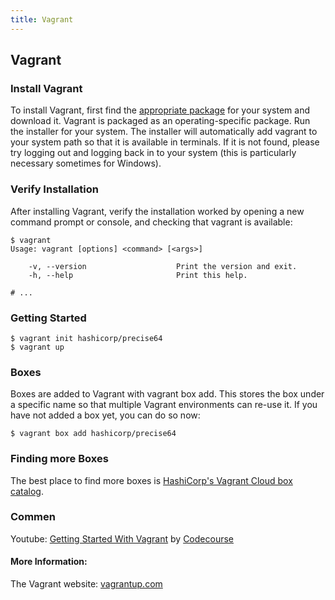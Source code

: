 ```yaml
---
title: Vagrant
---
```

## Vagrant

### Install Vagrant

To install Vagrant, first find the <a href='https://www.vagrantup.com/downloads.html' target='_blank' rel='nofollow'>appropriate package</a> for your system and download it. Vagrant is packaged as an operating-specific package. Run the installer for your system. The installer will automatically add vagrant to your system path so that it is available in terminals. If it is not found, please try logging out and logging back in to your system (this is particularly necessary sometimes for Windows).

### Verify Installation
After installing Vagrant, verify the installation worked by opening a new command prompt or console, and checking that vagrant is available:
```
$ vagrant
Usage: vagrant [options] <command> [<args>]

    -v, --version                    Print the version and exit.
    -h, --help                       Print this help.

# ...
```

### Getting Started
```
$ vagrant init hashicorp/precise64
$ vagrant up
```

### Boxes
Boxes are added to Vagrant with vagrant box add. This stores the box under a specific name so that multiple Vagrant environments can re-use it. If you have not added a box yet, you can do so now:
```
$ vagrant box add hashicorp/precise64
```

### Finding more Boxes
The best place to find more boxes is <a href='https://vagrantcloud.com/boxes/search' target='_blank' rel='nofollow'>HashiCorp's Vagrant Cloud box catalog</a>.

### Commen
Youtube: <a href='https://www.youtube.com/watch?v=LyIyyFDgO4o' target='_blank' rel='nofollow'>Getting Started With Vagrant</a> by <a href='https://www.youtube.com/user/phpacademy' target='_blank' rel='nofollow'>Codecourse</a>

#### More Information:
The Vagrant website: <a href='https://www.vagrantup.com' target='_blank' rel='nofollow'>vagrantup.com</a>
